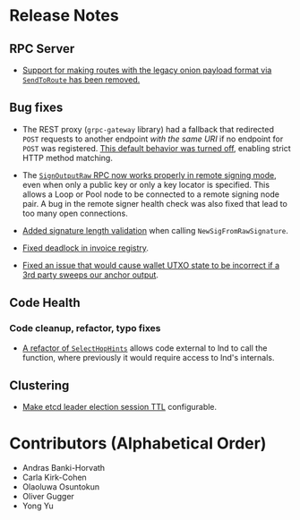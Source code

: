 # Release Notes

## RPC Server

* [Support for making routes with the legacy onion payload format via `SendToRoute` has been removed.](https://github.com/lightningnetwork/lnd/pull/6385)

## Bug fixes

* The REST proxy (`grpc-gateway` library) had a fallback that redirected `POST`
  requests to another endpoint _with the same URI_ if no endpoint for `POST` was
  registered. [This default behavior was turned
  off](https://github.com/lightningnetwork/lnd/pull/6359), enabling strict
  HTTP method matching.

* The [`SignOutputRaw` RPC now works properly in remote signing
  mode](https://github.com/lightningnetwork/lnd/pull/6341), even when
  only a public key or only a key locator is specified. This allows a Loop or
  Pool node to be connected to a remote signing node pair.
  A bug in the remote signer health check was also fixed that lead to too many
  open connections.

* [Added signature length
  validation](https://github.com/lightningnetwork/lnd/pull/6314) when calling
  `NewSigFromRawSignature`.

* [Fixed deadlock in invoice
  registry](https://github.com/lightningnetwork/lnd/pull/6332).

* [Fixed an issue that would cause wallet UTXO state to be incorrect if a 3rd
  party sweeps our anchor
  output](https://github.com/lightningnetwork/lnd/pull/6274).

## Code Health

### Code cleanup, refactor, typo fixes

* [A refactor of
  `SelectHopHints`](https://github.com/lightningnetwork/lnd/pull/6182) allows
  code external to lnd to call the function, where previously it would require
  access to lnd's internals.

## Clustering

* [Make etcd leader election session
  TTL](https://github.com/lightningnetwork/lnd/pull/6342) configurable.

# Contributors (Alphabetical Order)

* Andras Banki-Horvath
* Carla Kirk-Cohen
* Olaoluwa Osuntokun
* Oliver Gugger
* Yong Yu
